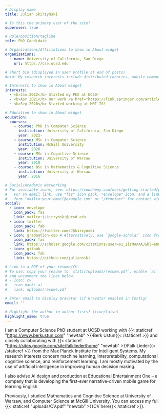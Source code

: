 ```yaml
---
# Display name
title: Julian Skirzyński

# Is this the primary user of the site?
superuser: true

# Role/position/tagline
role: PhD Candidate

# Organizations/Affiliations to show in About widget
organizations:
  - name: University of California, San Diego
    url: https://cse.ucsd.edu

# Short bio (displayed in user profile at end of posts)
#bio: My research interests include distributed robotics, mobile computing and programmable matter.

# Interests to show in About widget
interests:
  - <b>Jan 2022</b> Started my PhD at UCSD!
  - <b>Apr 2021</b> Our work <a href="https://link.springer.com/article/10.1007/s10994-021-05963-2">Automatic discovery of interpretable planning strategies</a> was published in the Machine Learning Journal.
  - <b>Sep 2020</b> Started working at MPI-IS!

# Education to show in About widget
education:
  courses:
    - course: PhD in Computer Science
      institution: University of California, San Diego
      year: 2022-
    - course: MSc in Computer Science
      institution: McGill University
      year: 2020
    - course: MSc in Cognitive Science
      institution: University of Warsaw
      year: 2018
    - course: BSc in Mathematics & Cognitive Science
      institution: University of Warsaw
      year: 2016

# Social/Academic Networking
# For available icons, see: https://wowchemy.com/docs/getting-started/page-builder/#icons
#   For an email link, use "fas" icon pack, "envelope" icon, and a link in the
#   form "mailto:your-email@example.com" or "/#contact" for contact widget.
social:
  - icon: envelope
    icon_pack: fas
    link: mailto:jskirzynski@ucsd.edu
  - icon: twitter
    icon_pack: fab
    link: https://twitter.com/JSkirzynski
  - icon: graduation-cap # Alternatively, use `google-scholar` icon from `ai` icon pack
    icon_pack: fas
    link: https://scholar.google.com/citations?user=o1_1isMAAAAJ&hl=en&oi=ao
  - icon: github
    icon_pack: fab
    link: https://github.com/juliannski

# Link to a PDF of your resume/CV.
# To use: copy your resume to `static/uploads/resume.pdf`, enable `ai` icons in `params.toml`,
# and uncomment the lines below.
# - icon: cv
#   icon_pack: ai
#   link: uploads/resume.pdf

# Enter email to display Gravatar (if Gravatar enabled in Config)
email: ''

# Highlight the author in author lists? (true/false)
highlight_name: true
---
```


I am a Computer Science PhD student at UCSD working with {{< staticref "https://www.berkustun.com" "newtab" >}}Berk Ustun{{< /staticref >}} and closely collaborating with {{< staticref "https://sites.google.com/site/falklieder/home" "newtab" >}}Falk Lieder{{< /staticref >}} from the Max Planck Institute for Intelligent Systems. My research interests concern machine learning, interpretability, computational cognitive science, and reinforcement learning. I am mostly motivated by the use of artificial intelligence in improving human decision making. 

I also advise AI design and production at Educational Entertainment One – a company that is developing the first-ever narrative-driven mobile game for learning English.

Previously, I studied Mathematics and Cognitive Science at University of Warsaw, and Computer Science at McGill University. You can access my full {{< staticref "uploads/CV.pdf" "newtab" >}}CV here{{< /staticref >}}.
